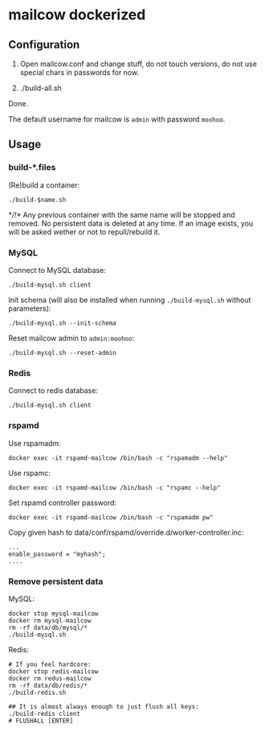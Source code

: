 # mailcow dockerized

## Configuration

1. Open mailcow.conf and change stuff, do not touch versions, do not use special chars in passwords for now.

2. ./build-all.sh

Done.

The default username for mailcow is `admin` with password `moohoo`.

## Usage
### build-*.files

(Re)build a container:
```
./build-$name.sh 
```

**/!\** Any previous container with the same name will be stopped and removed.
No persistent data is deleted at any time.
If an image exists, you will be asked wether or not to repull/rebuild it.

### MySQL

Connect to MySQL database:
```
./build-mysql.sh client
```

Init schema (will also be installed when running `./build-mysql.sh` without parameters):
```
./build-mysql.sh --init-schema
```

Reset mailcow admin to `admin:moohoo`:
```
./build-mysql.sh --reset-admin
```

### Redis

Connect to redis database:
```
./build-mysql.sh client
```

### rspamd

Use rspamadm:
```
docker exec -it rspamd-mailcow /bin/bash -c "rspamadm --help"
```

Use rspamc:
```
docker exec -it rspamd-mailcow /bin/bash -c "rspamc --help"
```

Set rspamd controller password:
```
docker exec -it rspamd-mailcow /bin/bash -c "rspamadm pw"
```
Copy given hash to data/conf/rspamd/override.d/worker-controller.inc:
```
...
enable_password = "myhash";
....
```

### Remove persistent data

MySQL:

```
docker stop mysql-mailcow
docker rm mysql-mailcow
rm -rf data/db/mysql/*
./build-mysql.sh
```

Redis:

```
# If you feel hardcore:
docker stop redis-mailcow
docker rm redus-mailcow
rm -rf data/db/redis/*
./build-redis.sh

## It is almost always enough to just flush all keys:
./build-redis client
# FLUSHALL [ENTER]
```
